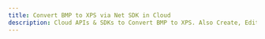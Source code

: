 ---title: Convert BMP to XPS via Net SDK in Clouddescription: Cloud APIs & SDKs to Convert BMP to XPS. Also Create, Edit & Render Microsoft Word & OpenOffice documents in the Cloud.---